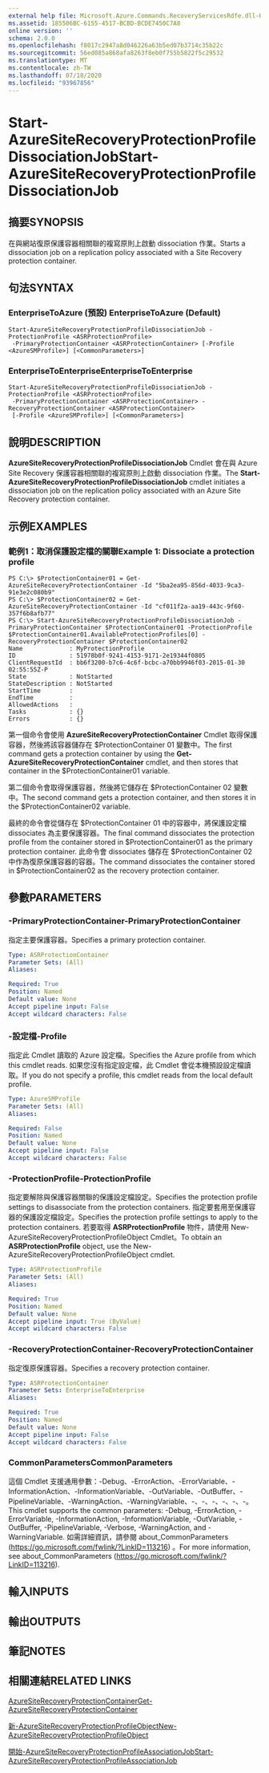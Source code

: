 ```yaml
---
external help file: Microsoft.Azure.Commands.RecoveryServicesRdfe.dll-Help.xml
ms.assetid: 185506BC-6155-4517-BCBD-BCDE7450C7A8
online version: ''
schema: 2.0.0
ms.openlocfilehash: f8017c2947a8d046226a63b5ed07b3714c35b22c
ms.sourcegitcommit: 56ed085a868afa8263f8eb0f755b5822f5c29532
ms.translationtype: MT
ms.contentlocale: zh-TW
ms.lasthandoff: 07/18/2020
ms.locfileid: "93967856"
---
```

# <span data-ttu-id="20342-101">Start-AzureSiteRecoveryProtectionProfileDissociationJob</span><span class="sxs-lookup"><span data-stu-id="20342-101">Start-AzureSiteRecoveryProtectionProfileDissociationJob</span></span>

## <span data-ttu-id="20342-102">摘要</span><span class="sxs-lookup"><span data-stu-id="20342-102">SYNOPSIS</span></span>
<span data-ttu-id="20342-103">在與網站復原保護容器相關聯的複寫原則上啟動 dissociation 作業。</span><span class="sxs-lookup"><span data-stu-id="20342-103">Starts a dissociation job on a replication policy associated with a Site Recovery protection container.</span></span>

## <span data-ttu-id="20342-104">句法</span><span class="sxs-lookup"><span data-stu-id="20342-104">SYNTAX</span></span>

### <span data-ttu-id="20342-105">EnterpriseToAzure (預設) </span><span class="sxs-lookup"><span data-stu-id="20342-105">EnterpriseToAzure (Default)</span></span>
```
Start-AzureSiteRecoveryProtectionProfileDissociationJob -ProtectionProfile <ASRProtectionProfile>
 -PrimaryProtectionContainer <ASRProtectionContainer> [-Profile <AzureSMProfile>] [<CommonParameters>]
```

### <span data-ttu-id="20342-106">EnterpriseToEnterprise</span><span class="sxs-lookup"><span data-stu-id="20342-106">EnterpriseToEnterprise</span></span>
```
Start-AzureSiteRecoveryProtectionProfileDissociationJob -ProtectionProfile <ASRProtectionProfile>
 -PrimaryProtectionContainer <ASRProtectionContainer> -RecoveryProtectionContainer <ASRProtectionContainer>
 [-Profile <AzureSMProfile>] [<CommonParameters>]
```

## <span data-ttu-id="20342-107">說明</span><span class="sxs-lookup"><span data-stu-id="20342-107">DESCRIPTION</span></span>
<span data-ttu-id="20342-108">**AzureSiteRecoveryProtectionProfileDissociationJob** Cmdlet 會在與 Azure Site Recovery 保護容器相關聯的複寫原則上啟動 dissociation 作業。</span><span class="sxs-lookup"><span data-stu-id="20342-108">The **Start-AzureSiteRecoveryProtectionProfileDissociationJob** cmdlet initiates a dissociation job on the replication policy associated with an Azure Site Recovery protection container.</span></span>

## <span data-ttu-id="20342-109">示例</span><span class="sxs-lookup"><span data-stu-id="20342-109">EXAMPLES</span></span>

### <span data-ttu-id="20342-110">範例1：取消保護設定檔的關聯</span><span class="sxs-lookup"><span data-stu-id="20342-110">Example 1: Dissociate a protection profile</span></span>
```
PS C:\> $ProtectionContainer01 = Get-AzureSiteRecoveryProtectionContainer -Id "5ba2ea95-856d-4033-9ca3-91e3e2c080b9"
PS C:\> $ProtectionContainer02 = Get-AzureSiteRecoveryProtectionContainer -Id "cf011f2a-aa19-443c-9f60-357f6b8afb77"
PS C:\> Start-AzureSiteRecoveryProtectionProfileDissociationJob -PrimaryProtectionContainer $ProtectionContainer01 -ProtectionProfile $ProtectionContainer01.AvailableProtectionProfiles[0] -RecoveryProtectionContainer $ProtectionContainer02
Name             : MyProtectionProfile
ID               : 51978b0f-9241-4153-9171-2e19344f0805
ClientRequestId  : bb6f3200-b7c6-4c6f-bcbc-a70bb9946f03-2015-01-30 02:55:55Z-P
State            : NotStarted
StateDescription : NotStarted
StartTime        : 
EndTime          : 
AllowedActions   : 
Tasks            : {}
Errors           : {}
```

<span data-ttu-id="20342-111">第一個命令會使用 **AzureSiteRecoveryProtectionContainer** Cmdlet 取得保護容器，然後將該容器儲存在 $ProtectionContainer 01 變數中。</span><span class="sxs-lookup"><span data-stu-id="20342-111">The first command gets a protection container by using the **Get-AzureSiteRecoveryProtectionContainer** cmdlet, and then stores that container in the $ProtectionContainer01 variable.</span></span>

<span data-ttu-id="20342-112">第二個命令會取得保護容器，然後將它儲存在 $ProtectionContainer 02 變數中。</span><span class="sxs-lookup"><span data-stu-id="20342-112">The second command gets a protection container, and then stores it in the $ProtectionContainer02 variable.</span></span>

<span data-ttu-id="20342-113">最終的命令會從儲存在 $ProtectionContainer 01 中的容器中，將保護設定檔 dissociates 為主要保護容器。</span><span class="sxs-lookup"><span data-stu-id="20342-113">The final command dissociates the protection profile from the container stored in $ProtectionContainer01 as the primary protection container.</span></span>
<span data-ttu-id="20342-114">此命令會 dissociates 儲存在 $ProtectionContainer 02 中作為復原保護容器的容器。</span><span class="sxs-lookup"><span data-stu-id="20342-114">The command dissociates the container stored in $ProtectionContainer02 as the recovery protection container.</span></span>

## <span data-ttu-id="20342-115">參數</span><span class="sxs-lookup"><span data-stu-id="20342-115">PARAMETERS</span></span>

### <span data-ttu-id="20342-116">-PrimaryProtectionContainer</span><span class="sxs-lookup"><span data-stu-id="20342-116">-PrimaryProtectionContainer</span></span>
<span data-ttu-id="20342-117">指定主要保護容器。</span><span class="sxs-lookup"><span data-stu-id="20342-117">Specifies a primary protection container.</span></span>

```yaml
Type: ASRProtectionContainer
Parameter Sets: (All)
Aliases: 

Required: True
Position: Named
Default value: None
Accept pipeline input: False
Accept wildcard characters: False
```

### <span data-ttu-id="20342-118">-設定檔</span><span class="sxs-lookup"><span data-stu-id="20342-118">-Profile</span></span>
<span data-ttu-id="20342-119">指定此 Cmdlet 讀取的 Azure 設定檔。</span><span class="sxs-lookup"><span data-stu-id="20342-119">Specifies the Azure profile from which this cmdlet reads.</span></span>
<span data-ttu-id="20342-120">如果您沒有指定設定檔，此 Cmdlet 會從本機預設設定檔讀取。</span><span class="sxs-lookup"><span data-stu-id="20342-120">If you do not specify a profile, this cmdlet reads from the local default profile.</span></span>

```yaml
Type: AzureSMProfile
Parameter Sets: (All)
Aliases: 

Required: False
Position: Named
Default value: None
Accept pipeline input: False
Accept wildcard characters: False
```

### <span data-ttu-id="20342-121">-ProtectionProfile</span><span class="sxs-lookup"><span data-stu-id="20342-121">-ProtectionProfile</span></span>
<span data-ttu-id="20342-122">指定要解除與保護容器關聯的保護設定檔設定。</span><span class="sxs-lookup"><span data-stu-id="20342-122">Specifies the protection profile settings to disassociate from the protection containers.</span></span>
<span data-ttu-id="20342-123">指定要套用至保護容器的保護設定檔設定。</span><span class="sxs-lookup"><span data-stu-id="20342-123">Specifies the protection profile settings to apply to the protection containers.</span></span>
<span data-ttu-id="20342-124">若要取得 **ASRProtectionProfile** 物件，請使用 New-AzureSiteRecoveryProtectionProfileObject Cmdlet。</span><span class="sxs-lookup"><span data-stu-id="20342-124">To obtain an **ASRProtectionProfile** object, use the New-AzureSiteRecoveryProtectionProfileObject cmdlet.</span></span>

```yaml
Type: ASRProtectionProfile
Parameter Sets: (All)
Aliases: 

Required: True
Position: Named
Default value: None
Accept pipeline input: True (ByValue)
Accept wildcard characters: False
```

### <span data-ttu-id="20342-125">-RecoveryProtectionContainer</span><span class="sxs-lookup"><span data-stu-id="20342-125">-RecoveryProtectionContainer</span></span>
<span data-ttu-id="20342-126">指定復原保護容器。</span><span class="sxs-lookup"><span data-stu-id="20342-126">Specifies a recovery protection container.</span></span>

```yaml
Type: ASRProtectionContainer
Parameter Sets: EnterpriseToEnterprise
Aliases: 

Required: True
Position: Named
Default value: None
Accept pipeline input: False
Accept wildcard characters: False
```

### <span data-ttu-id="20342-127">CommonParameters</span><span class="sxs-lookup"><span data-stu-id="20342-127">CommonParameters</span></span>
<span data-ttu-id="20342-128">這個 Cmdlet 支援通用參數：-Debug、-ErrorAction、-ErrorVariable、-InformationAction、-InformationVariable、-OutVariable、-OutBuffer、-PipelineVariable、-WarningAction、-WarningVariable、-、-、-、-、-、-。</span><span class="sxs-lookup"><span data-stu-id="20342-128">This cmdlet supports the common parameters: -Debug, -ErrorAction, -ErrorVariable, -InformationAction, -InformationVariable, -OutVariable, -OutBuffer, -PipelineVariable, -Verbose, -WarningAction, and -WarningVariable.</span></span> <span data-ttu-id="20342-129">如需詳細資訊，請參閱 about_CommonParameters (https://go.microsoft.com/fwlink/?LinkID=113216) 。</span><span class="sxs-lookup"><span data-stu-id="20342-129">For more information, see about_CommonParameters (https://go.microsoft.com/fwlink/?LinkID=113216).</span></span>

## <span data-ttu-id="20342-130">輸入</span><span class="sxs-lookup"><span data-stu-id="20342-130">INPUTS</span></span>

## <span data-ttu-id="20342-131">輸出</span><span class="sxs-lookup"><span data-stu-id="20342-131">OUTPUTS</span></span>

## <span data-ttu-id="20342-132">筆記</span><span class="sxs-lookup"><span data-stu-id="20342-132">NOTES</span></span>

## <span data-ttu-id="20342-133">相關連結</span><span class="sxs-lookup"><span data-stu-id="20342-133">RELATED LINKS</span></span>

[<span data-ttu-id="20342-134">AzureSiteRecoveryProtectionContainer</span><span class="sxs-lookup"><span data-stu-id="20342-134">Get-AzureSiteRecoveryProtectionContainer</span></span>](./Get-AzureSiteRecoveryProtectionContainer.md)

[<span data-ttu-id="20342-135">新-AzureSiteRecoveryProtectionProfileObject</span><span class="sxs-lookup"><span data-stu-id="20342-135">New-AzureSiteRecoveryProtectionProfileObject</span></span>](./New-AzureSiteRecoveryProtectionProfileObject.md)

[<span data-ttu-id="20342-136">開始-AzureSiteRecoveryProtectionProfileAssociationJob</span><span class="sxs-lookup"><span data-stu-id="20342-136">Start-AzureSiteRecoveryProtectionProfileAssociationJob</span></span>](./Start-AzureSiteRecoveryProtectionProfileAssociationJob.md)


